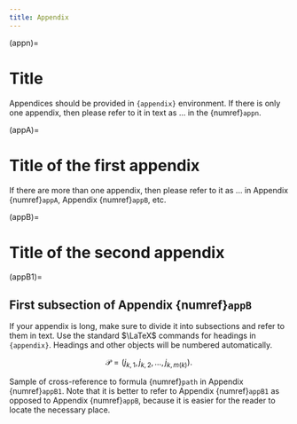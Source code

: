 ```yaml
---
title: Appendix
---
```


(appn)=
# Title 

Appendices should be provided in `{appendix}` environment. If there is only one appendix,
then please refer to it in text as ... in the {numref}`appn`.

(appA)=
# Title of the first appendix 

If there are more than one appendix, then please refer to it
as ... in Appendix {numref}`appA`, Appendix {numref}`appB`, etc.

(appB)=
# Title of the second appendix 

(appB1)=
## First subsection of Appendix {numref}`appB`

If your appendix is long, make sure to divide it into subsections and refer to them in text. Use the standard $\LaTeX$ commands for headings in `{appendix}`.
Headings and other objects will be numbered automatically.

$$
\begin{equation}
\label{path}
\mathcal{P}=(j_{k,1},j_{k,2},\dots,j_{k,m(k)}).
\end{equation}
$$

Sample of cross-reference to formula {numref}`path` in Appendix {numref}`appB1`.
Note that it is better to refer to Appendix {numref}`appB1` as opposed to Appendix {numref}`appB`, because it is easier for the reader to locate the necessary place. 

